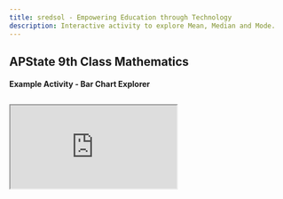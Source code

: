```yaml
---
title: sredsol - Empowering Education through Technology
description: Interactive activity to explore Mean, Median and Mode.
---
```


## APState 9th Class Mathematics

#### Example Activity - Bar Chart Explorer

<div style="margin-top:2em; margin-bottom:2em;">
  <iframe
    id="m4a1-iframe"
    src="http://localhost:4321/examples/9m4a1.html"
  ></iframe>
</div>
